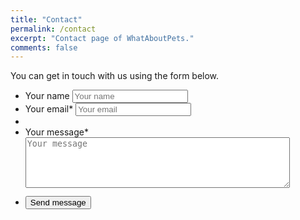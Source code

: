 ```yaml
---
title: "Contact"
permalink: /contact
excerpt: "Contact page of WhatAboutPets."
comments: false
---
```


You can get in touch with us using the form below.

<form class="page__form" action="https://formspree.io/whataboutpets@gmail.com" method="POST">
  <ul>
    <li>
      <label for="name" style="margin:10px 0;">Your name</label>
      <input type="text" id="name" name="name" placeholder="Your name">
    </li>
    <li>
      <label for="email" style="margin:10px 0;">Your email*</label>
      <input type="email" id="email" name="_replyto" placeholder="Your email" required>
    </li>
    <li class="hidden">
      <input type="hidden" name="_subject" value="New submission!" />
    </li>
    <li>
      <label for="message" style="margin:10px 0;">Your message*</label>
      <textarea id="message" name="message" spellcheck="true" rows="5" cols="50" placeholder="Your message" required></textarea>
    </li>
    <li>
      <input type="submit" value="Send message" class="btn btn--large btn--warning" style="margin:10px 0;">
    </li>
  </ul>
</form>
